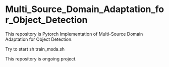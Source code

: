 # Multi_Source_Domain_Adaptation_for_Object_Detection
This repository is Pytorch Implementation of Multi-Source Domain Adaptation for Object Detection.

Try to start sh train_msda.sh

This repository is ongoing project.
